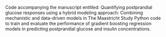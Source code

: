 Code accompanying the manuscript entitled: Quantifying postprandial glucose responses using a hybrid modeling approach: Combining mechanistic and data-driven models in The Maastricht Study
Python code to train and evaluate the performance of gradient boosting regression models in predicting postprandial glucose and insulin concentrations.
